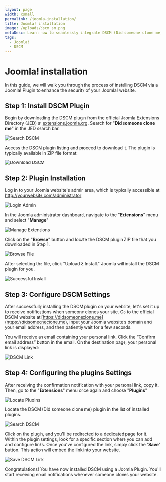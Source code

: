 ```yaml
---
layout: page
width: xsmall
permalink: /joomla-installation/
title: Joomla! installation
image: /uploads/dscm_sm.png
metaDesc: Learn how to seamlessly integrate DSCM (Did someone clone me) into your Joomla! website using a plugin, ensuring the security and authenticity of your site's content.
tags: 
  - Joomla!
  - DSCM
---
```

# Joomla! installation

In this guide, we will walk you through the process of installing DSCM via a Joomla! Plugin to enhance the security of your Joomla! website.

## Step 1: Install DSCM Plugin
Begin by downloading the DSCM plugin from the official Joomla Extensions Directory (JED) at <a href="https://extensions.joomla.org/instant-search/" target="_blank">extensions.joomla.org</a>. Search for "**Did someone clone me**" in the JED search bar.

![Search DSCM](/assets/img/joomla/search-dscm.jpg)

Access the DSCM plugin listing and proceed to download it. The plugin is typically available in ZIP file format:

![Download DSCM](/assets/img/joomla/download-dscm.jpg)

## Step 2: Plugin Installation

Log in to your Joomla website's admin area, which is typically accessible at http://yourwebsite.com/administrator

![Login Admin](/assets/img/joomla/login-admin.jpg)

In the Joomla administrator dashboard, navigate to the "**Extensions**" menu and select "**Manage**"

![Manage Extensions](/assets/img/joomla/manage-extensions-joomla.jpg)

Click on the "**Browse**" button and locate the DSCM plugin ZIP file that you downloaded in Step 1.

![Browse File](/assets/img/joomla/browse-file.jpg)

After selecting the file, click "Upload & Install." Joomla will install the DSCM plugin for you.

![Successful Install](/assets/img/joomla/successful-install.jpg)

## Step 3: Configure DSCM Settings
After successfully installing the DSCM plugin on your website, let's set it up to receive notifications when someone clones your site. Go to the official DSCM website at [https://didsomeoneclone.me](https://didsomeoneclone.me), input your Joomla website's domain and your email address, and then patiently wait for a few seconds.

You will receive an email containing your personal link. Click the “Confirm email address” button in the email. On the destination page, your personal link is displayed:

![DSCM Link](/assets/img/joomla/dscm-link.jpg)

## Step 4: Configuring the plugins Settings
After receiving the confirmation notification with your personal link, copy it. Then, go to the "**Extensions**" menu once again and choose "**Plugins**"

![Locate Plugins](/assets/img/joomla/locate-plugins.jpg)

Locate the DSCM (Did someone clone me)  plugin in the list of installed plugins. 

![Search DSCM](/assets/img/joomla/search-dscm-plugins.jpg)

Click on the plugin, and you'll be redirected to a dedicated page for it. Within the plugin settings, look for a specific section where you can add and configure links. Once you've configured the link, simply click the '**Save**' button. This action will embed the link into your website.

![Save DSCM Link](/assets/img/joomla/save-dscm-link.jpg)

Congratulations! You have now installed DSCM using a Joomla Plugin. You'll start receiving email notifications whenever someone clones your website.


